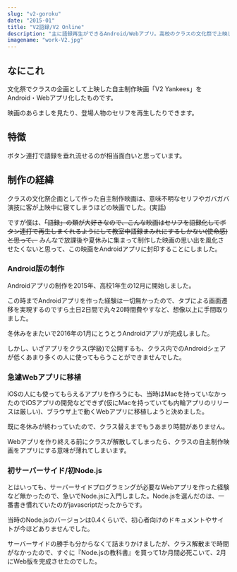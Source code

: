 ```yaml
---
slug: "v2-goroku"
date: "2015-01"
title: "V2語録/V2 Online"
description: "主に語録再生ができるAndroid/Webアプリ。高校のクラスの文化祭で上映した映画を語録という形で封印したもので、初めて作ったAndroid/Node.jsアプリ。"
imagename: "work-V2.jpg"
---
```


## なにこれ

文化祭でクラスの企画として上映した自主制作映画「V2 Yankees」をAndroid・Webアプリ化したものです。

映画のあらましを見たり、登場人物のセリフを再生したりできます。

## 特徴

ボタン連打で語録を垂れ流せるのが相当面白いと思っています。

## 制作の経緯

クラスの文化祭企画として作った自主制作映画は、意味不明なセリフやガバガバ演技に客が上映中に寝てしまうほどの映画でした。(実話)

ですが僕は、~~「語録」の類が大好きなので、こんな映画はセリフを語録化してボタン連打で再生しまくれるようにして教室中語録まみれにするしかない(使命感)と思って、~~ みんなで放課後や夏休みに集まって制作した映画の思い出を風化させたくないと思って、この映画をAndroidアプリに封印することにしました。

### Android版の制作

Androidアプリの制作を2015年、高校1年生の12月に開始しました。

この時までAndroidアプリを作った経験は一切無かったので、タブによる画面遷移を実現するのですら土日2日間で丸々20時間費やすなど、想像以上に手間取りました。

冬休みをまたいで2016年の1月にとうとうAndroidアプリが完成しました。

しかし、いざアプリをクラス(学級)で公開するも、クラス内でのAndroidシェアが低くあまり多くの人に使ってもらうことができませんでした。

### 急遽Webアプリに移植

iOSの人にも使ってもらえるアプリを作ろうにも、当時はMacを持っていなかったのでiOSアプリの開発などできず(仮にMacを持っていても内輪アプリのリリースは厳しい)、ブラウザ上で動くWebアプリに移植しようと決めました。

既に冬休みが終わっていたので、クラス替えまでもうあまり時間がありません。

Webアプリを作り終える前にクラスが解散してしまったら、クラスの自主制作映画をアプリにする意味が薄れてしまいます。

### 初サーバーサイド/初Node.js

とはいっても、サーバーサイドプログラミングが必要なWebアプリを作った経験など無かったので、急いでNode.jsに入門しました。Node.jsを選んだのは、一番書き慣れていたのがjavascriptだったからです。

当時のNode.jsのバージョンは0.4くらいで、初心者向けのドキュメントやサイトが今ほどありませんでした。

サーバーサイドの勝手も分からなくて詰まりかけましたが、クラス解散まで時間がなかったので、すぐに『Node.jsの教科書』を買って1か月間必死こいて、2月にWeb版を完成させたのでした。

